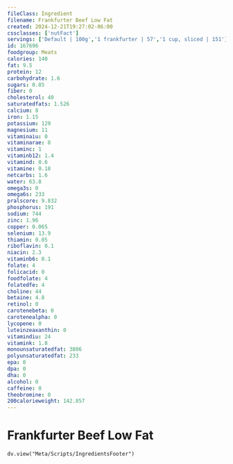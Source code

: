```yaml
---
fileClass: Ingredient
filename: Frankfurter Beef Low Fat
created: 2024-12-21T19:27:02-06:00
cssclasses: ['nutFact']
servings: ['Default | 100g','1 frankfurter | 57','1 cup, sliced | 151']
id: 167696
foodgroup: Meats
calories: 140
fat: 9.5
protein: 12
carbohydrate: 1.6
sugars: 0.85
fiber: 0
cholesterol: 40
saturatedfats: 1.526
calcium: 8
iron: 1.15
potassium: 129
magnesium: 11
vitaminaiu: 0
vitaminarae: 0
vitaminc: 1
vitaminb12: 1.4
vitamind: 0.6
vitamine: 0.18
netcarbs: 1.6
water: 63.8
omega3s: 0
omega6s: 233
pralscore: 9.832
phosphorus: 191
sodium: 744
zinc: 1.96
copper: 0.065
selenium: 13.9
thiamin: 0.05
riboflavin: 0.1
niacin: 2.3
vitaminb6: 0.1
folate: 4
folicacid: 0
foodfolate: 4
folatedfe: 4
choline: 44
betaine: 4.8
retinol: 0
carotenebeta: 0
carotenealpha: 0
lycopene: 0
luteinzeaxanthin: 0
vitamindiu: 24
vitamink: 1.8
monounsaturatedfat: 3806
polyunsaturatedfat: 233
epa: 0
dpa: 0
dha: 0
alcohol: 0
caffeine: 0
theobromine: 0
200calorieweight: 142.857
---
```


# Frankfurter Beef Low Fat

```dataviewjs
dv.view("Meta/Scripts/IngredientsFooter")
```